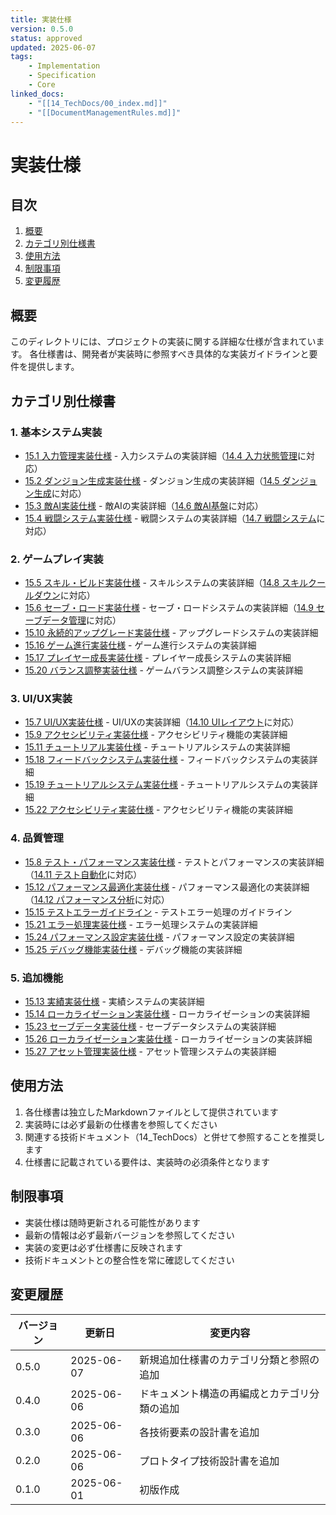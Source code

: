 ```yaml
---
title: 実装仕様
version: 0.5.0
status: approved
updated: 2025-06-07
tags:
    - Implementation
    - Specification
    - Core
linked_docs:
    - "[[14_TechDocs/00_index.md]]"
    - "[[DocumentManagementRules.md]]"
---
```


# 実装仕様

## 目次

1. [概要](#概要)
2. [カテゴリ別仕様書](#カテゴリ別仕様書)
3. [使用方法](#使用方法)
4. [制限事項](#制限事項)
5. [変更履歴](#変更履歴)

## 概要

このディレクトリには、プロジェクトの実装に関する詳細な仕様が含まれています。
各仕様書は、開発者が実装時に参照すべき具体的な実装ガイドラインと要件を提供します。

## カテゴリ別仕様書

### 1. 基本システム実装
- [15.1 入力管理実装仕様](15.1_InputManagementSpec.md) - 入力システムの実装詳細（[14.4 入力状態管理](../14_TechDocs/14.4_InputStateMachine.md)に対応）
- [15.2 ダンジョン生成実装仕様](15.2_DungeonGenerationSpec.md) - ダンジョン生成の実装詳細（[14.5 ダンジョン生成](../14_TechDocs/14.5_DungeonGeneration.md)に対応）
- [15.3 敵AI実装仕様](15.3_EnemyAISpec.md) - 敵AIの実装詳細（[14.6 敵AI基盤](../14_TechDocs/14.6_EnemyAIFoundation.md)に対応）
- [15.4 戦闘システム実装仕様](15.4_CombatSystemSpec.md) - 戦闘システムの実装詳細（[14.7 戦闘システム](../14_TechDocs/14.7_CombatSystem.md)に対応）

### 2. ゲームプレイ実装
- [15.5 スキル・ビルド実装仕様](15.5_SkillBuildSpec.md) - スキルシステムの実装詳細（[14.8 スキルクールダウン](../14_TechDocs/14.8_SkillCooldown.md)に対応）
- [15.6 セーブ・ロード実装仕様](15.6_SaveLoadSpec.md) - セーブ・ロードシステムの実装詳細（[14.9 セーブデータ管理](../14_TechDocs/14.9_SaveDataManagement.md)に対応）
- [15.10 永続的アップグレード実装仕様](15.10_PermanentUpgradeSpec.md) - アップグレードシステムの実装詳細
- [15.16 ゲーム進行実装仕様](15.16_GameProgressionSpec.md) - ゲーム進行システムの実装詳細
- [15.17 プレイヤー成長実装仕様](15.17_PlayerGrowthSpec.md) - プレイヤー成長システムの実装詳細
- [15.20 バランス調整実装仕様](15.20_BalanceSpec.md) - ゲームバランス調整システムの実装詳細

### 3. UI/UX実装
- [15.7 UI/UX実装仕様](15.7_UIUXSpec.md) - UI/UXの実装詳細（[14.10 UIレイアウト](../14_TechDocs/14.10_UILayout.md)に対応）
- [15.9 アクセシビリティ実装仕様](15.9_AccessibilitySpec.md) - アクセシビリティ機能の実装詳細
- [15.11 チュートリアル実装仕様](15.11_TutorialRoomSpec.md) - チュートリアルシステムの実装詳細
- [15.18 フィードバックシステム実装仕様](15.18_FeedbackSystemSpec.md) - フィードバックシステムの実装詳細
- [15.19 チュートリアルシステム実装仕様](15.19_TutorialSystemSpec.md) - チュートリアルシステムの実装詳細
- [15.22 アクセシビリティ実装仕様](15.22_AccessibilitySpec.md) - アクセシビリティ機能の実装詳細

### 4. 品質管理
- [15.8 テスト・パフォーマンス実装仕様](15.8_TestPerformanceSpec.md) - テストとパフォーマンスの実装詳細（[14.11 テスト自動化](../14_TechDocs/14.11_TestAutomation.md)に対応）
- [15.12 パフォーマンス最適化実装仕様](15.12_PerformanceOptimizationSpec.md) - パフォーマンス最適化の実装詳細（[14.12 パフォーマンス分析](../14_TechDocs/14.12_PerformanceProfiling.md)に対応）
- [15.15 テストエラーガイドライン](15.15_TestErrorGuidelines.md) - テストエラー処理のガイドライン
- [15.21 エラー処理実装仕様](15.21_ErrorHandlingSpec.md) - エラー処理システムの実装詳細
- [15.24 パフォーマンス設定実装仕様](15.24_PerformanceSettingsSpec.md) - パフォーマンス設定の実装詳細
- [15.25 デバッグ機能実装仕様](15.25_DebugFeaturesSpec.md) - デバッグ機能の実装詳細

### 5. 追加機能
- [15.13 実績実装仕様](15.13_AchievementSpec.md) - 実績システムの実装詳細
- [15.14 ローカライゼーション実装仕様](15.14_LocalizationSpec.md) - ローカライゼーションの実装詳細
- [15.23 セーブデータ実装仕様](15.23_SaveDataSpec.md) - セーブデータシステムの実装詳細
- [15.26 ローカライゼーション実装仕様](15.26_LocalizationSpec.md) - ローカライゼーションの実装詳細
- [15.27 アセット管理実装仕様](15.27_AssetManagementSpec.md) - アセット管理システムの実装詳細

## 使用方法

1. 各仕様書は独立したMarkdownファイルとして提供されています
2. 実装時には必ず最新の仕様書を参照してください
3. 関連する技術ドキュメント（14_TechDocs）と併せて参照することを推奨します
4. 仕様書に記載されている要件は、実装時の必須条件となります

## 制限事項

- 実装仕様は随時更新される可能性があります
- 最新の情報は必ず最新バージョンを参照してください
- 実装の変更は必ず仕様書に反映されます
- 技術ドキュメントとの整合性を常に確認してください

## 変更履歴

| バージョン | 更新日     | 変更内容 |
| ---------- | ---------- | -------- |
| 0.5.0      | 2025-06-07 | 新規追加仕様書のカテゴリ分類と参照の追加 |
| 0.4.0      | 2025-06-06 | ドキュメント構造の再編成とカテゴリ分類の追加 |
| 0.3.0      | 2025-06-06 | 各技術要素の設計書を追加 |
| 0.2.0      | 2025-06-06 | プロトタイプ技術設計書を追加 |
| 0.1.0      | 2025-06-01 | 初版作成 |
